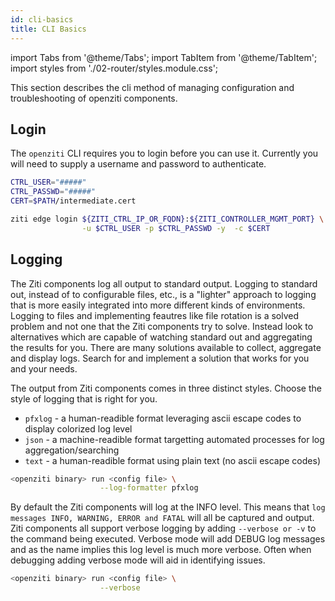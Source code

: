 ```yaml
---
id: cli-basics
title: CLI Basics
---
```


import Tabs from '@theme/Tabs';
import TabItem from '@theme/TabItem';
import styles from './02-router/styles.module.css';

This section describes the cli method of managing configuration and troubleshooting of openziti components.

## Login

The `openziti` CLI requires you to login before you can use it. Currently you will need to supply a username and password to authenticate.

```bash
CTRL_USER="#####"
CTRL_PASSWD="#####"
CERT=$PATH/intermediate.cert

ziti edge login ${ZITI_CTRL_IP_OR_FQDN}:${ZITI_CONTROLLER_MGMT_PORT} \
                -u $CTRL_USER -p $CTRL_PASSWD -y  -c $CERT
```

## Logging

The Ziti components log all output to standard output. Logging to standard out, instead of to configurable files, etc., is a "lighter" approach to logging that is more easily integrated into more different kinds of environments. Logging to files and implementing feautres like file rotation is a solved problem and not one that the Ziti components try to solve. Instead look to alternatives which are capable of watching standard out and aggregating the results for you. There are many solutions available to collect, aggregate and display logs. Search for and implement a solution that works for you and your needs.

<Tabs>
<TabItem value="format" label="Log Format">

The output from Ziti components comes in three distinct styles. Choose the style of logging that is right for you.

- `pfxlog` - a human-readible format leveraging ascii escape codes to display colorized log level
- `json` - a machine-readible format targetting automated processes for log aggregation/searching
- `text` - a human-readible format using plain text (no ascii escape codes)

```bash
<openziti binary> run <config file> \
                    --log-formatter pfxlog
```

</TabItem>
<TabItem value="level" label="Log Levels">

By default the Ziti components will log at the INFO level. This means that `log messages INFO, WARNING, ERROR and FATAL` will all be captured and output. Ziti components all support verbose logging by adding `--verbose or -v` to the command being executed. Verbose mode will add DEBUG log messages and as the name implies this log level is much more verbose. Often when debugging adding verbose mode will aid in identifying issues.

```bash
<openziti binary> run <config file> \
                    --verbose
```

</TabItem>
</Tabs>
